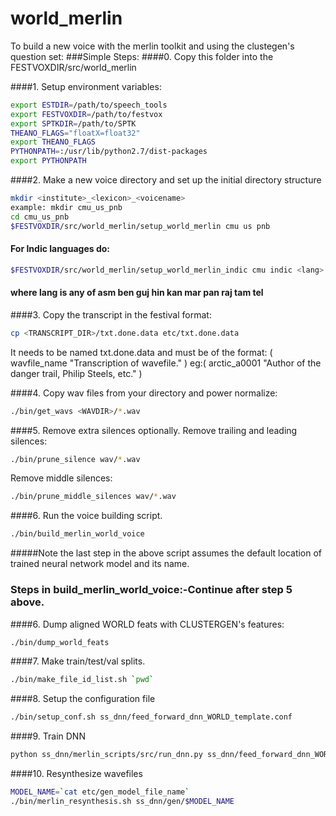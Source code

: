 # world_merlin
To build a new voice with the merlin toolkit and using the clustegen's question set:
###Simple Steps:
####0. Copy this folder into the FESTVOXDIR/src/world_merlin

####1. Setup environment variables:
```bash
export ESTDIR=/path/to/speech_tools
export FESTVOXDIR=/path/to/festvox
export SPTKDIR=/path/to/SPTK
THEANO_FLAGS="floatX=float32"
export THEANO_FLAGS
PYTHONPATH=:/usr/lib/python2.7/dist-packages
export PYTHONPATH
```
####2. Make a new voice directory and set up the initial directory structure
```bash
mkdir <institute>_<lexicon>_<voicename>
example: mkdir cmu_us_pnb
cd cmu_us_pnb
$FESTVOXDIR/src/world_merlin/setup_world_merlin cmu us pnb
```
#### For Indic languages do:
```bash
$FESTVOXDIR/src/world_merlin/setup_world_merlin_indic cmu indic <lang> pnb
```
#### where lang is any of asm ben guj hin kan mar pan raj tam tel
####3. Copy the transcript in the festival format:
```bash
cp <TRANSCRIPT_DIR>/txt.done.data etc/txt.done.data
```
It needs to be named txt.done.data and must be of the format:
( wavfile_name "Transcription of wavefile." )
eg:( arctic_a0001 "Author of the danger trail, Philip Steels, etc." )

####4. Copy wav files from your directory and power normalize:
```bash
./bin/get_wavs <WAVDIR>/*.wav
```

####5. Remove extra silences optionally.
Remove trailing and leading silences:
```bash
./bin/prune_silence wav/*.wav
```
Remove middle silences:
```bash
./bin/prune_middle_silences wav/*.wav
```

####6. Run the voice building script.
```bash
./bin/build_merlin_world_voice
```

#####Note the last step in the above script assumes the default location of trained neural network model and its name.  

### Steps in build_merlin_world_voice:-Continue after step 5 above.
####6. Dump aligned WORLD feats with CLUSTERGEN's features:
```bash
./bin/dump_world_feats
```

####7. Make train/test/val splits.
```bash
./bin/make_file_id_list.sh `pwd`  
```
####8. Setup the configuration file
```bash
./bin/setup_conf.sh ss_dnn/feed_forward_dnn_WORLD_template.conf
```
####9. Train DNN
```bash
python ss_dnn/merlin_scripts/src/run_dnn.py ss_dnn/feed_forward_dnn_WORLD.conf
```
####10. Resynthesize wavefiles
```bash
MODEL_NAME=`cat etc/gen_model_file_name`
./bin/merlin_resynthesis.sh ss_dnn/gen/$MODEL_NAME
```
